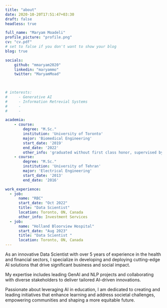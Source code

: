 ```yaml
---
title: "about"
date: 2020-10-20T17:51:47+03:30
draft: false
headless: true

full_name: "Maryam Moadeli"
profile_picture: "profile.png"
cv: "cv.pdf"
# set to false if you don't want to show your blog
blog: true

socials:
    github: "mmaryam2020"
    linkedin: "maryammo"
    twitter: "MaryamMoad"
    
    

# interests:
#     - Generative AI
#     - Information Retrevial Systems
#     - 
#     - 

academia:
    - course:
        degree: "M.Sc."
        institution: 'University of Toronto'
        major: 'Biomedical Engineering'
        start_date: '2019'
        end_date: '2022'
        other_info: 'graduated without first class honor, supervised by Prof. Very Cool!'
    - course:
        degree: "M.Sc."
        institution: 'University of Tehran'
        major: 'Electrical Engineering'
        start_date: '2013'
        end_date: '2016'

work_experience:
  - job:
      name: "RBC"
      start_date: "Oct 2022"
      title: "Data Scientist"
      location: Toronto, ON, Canada
      other_info: Investment Services
  - job:
      name: "Holland Bloorview Hospital"
      start_date: "Aug 2023"
      title: "Data Scientist "
      location: Toronto, ON, Canada
---
```





As an innovative Data Scientist with over 5 years of experience in the health and financial sectors, I specialize in developing and deploying cutting-edge AI solutions that drive significant business and social impact. 

My expertise includes leading GenAI and NLP projects and collaborating with diverse stakeholders to deliver tailored AI-driven innovations. 

Passionate about leveraging AI in education, I am dedicated to creating and leading initiatives that enhance learning and address societal challenges, empowering communities and shaping a more equitable future.






